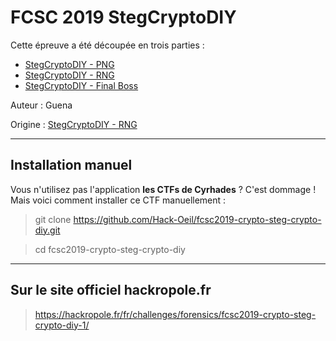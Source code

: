 # FCSC 2019 StegCryptoDIY

Cette épreuve a été découpée en trois parties :
 
- [StegCryptoDIY - PNG](README_1_3.md)
- [StegCryptoDIY - RNG](README_2_3.md)
- [StegCryptoDIY - Final Boss](README_3_3.md)


Auteur : Guena

Origine : [StegCryptoDIY - RNG](https://hackropole.fr/fr/challenges/crypto/fcsc2019-crypto-steg-crypto-diy-1/)


-----------

## Installation manuel
Vous n'utilisez pas l'application **les CTFs de Cyrhades** ? C'est dommage !
Mais voici comment installer ce CTF manuellement :

> git clone https://github.com/Hack-Oeil/fcsc2019-crypto-steg-crypto-diy.git

> cd fcsc2019-crypto-steg-crypto-diy


-----------

## Sur le site officiel hackropole.fr
> https://hackropole.fr/fr/challenges/forensics/fcsc2019-crypto-steg-crypto-diy-1/